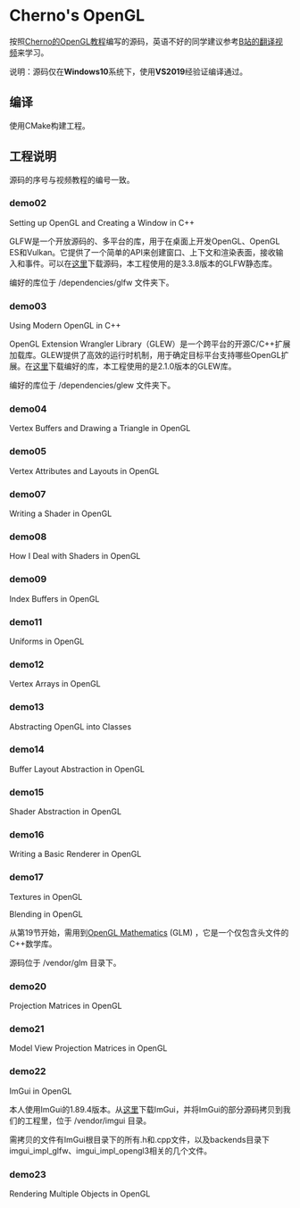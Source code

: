 # Cherno's OpenGL

按照[Cherno的OpenGL教程](https://www.youtube.com/playlist?list=PLlrATfBNZ98foTJPJ_Ev03o2oq3-GGOS2)编写的源码，英语不好的同学建议参考[B站的翻译视频](https://www.bilibili.com/video/BV1Ni4y1o7Au/)来学习。

说明：源码仅在**Windows10**系统下，使用**VS2019**经验证编译通过。

## 编译

使用CMake构建工程。

## 工程说明

源码的序号与视频教程的编号一致。

### demo02

Setting up OpenGL and Creating a Window in C++

GLFW是一个开放源码的、多平台的库，用于在桌面上开发OpenGL、OpenGL ES和Vulkan。它提供了一个简单的API来创建窗口、上下文和渲染表面，接收输入和事件。可以在[这里](https://www.glfw.org/download.html)下载源码，本工程使用的是3.3.8版本的GLFW静态库。

编好的库位于 <root>/dependencies/glfw 文件夹下。

### demo03

Using Modern OpenGL in C++

OpenGL Extension Wrangler Library（GLEW）是一个跨平台的开源C/C++扩展加载库。GLEW提供了高效的运行时机制，用于确定目标平台支持哪些OpenGL扩展。在[这里](https://glew.sourceforge.net/)下载编好的库，本工程使用的是2.1.0版本的GLEW库。

编好的库位于 <root>/dependencies/glew 文件夹下。

### demo04

Vertex Buffers and Drawing a Triangle in OpenGL

### demo05

Vertex Attributes and Layouts in OpenGL

### demo07

Writing a Shader in OpenGL

### demo08

How I Deal with Shaders in OpenGL

### demo09

Index Buffers in OpenGL

### demo11

Uniforms in OpenGL

### demo12

Vertex Arrays in OpenGL

### demo13

Abstracting OpenGL into Classes

### demo14

Buffer Layout Abstraction in OpenGL

### demo15

Shader Abstraction in OpenGL

### demo16

Writing a Basic Renderer in OpenGL

### demo17

Textures in OpenGL

Blending in OpenGL

从第19节开始，需用到[OpenGL Mathematics](https://github.com/g-truc/glm) (GLM) ，它是一个仅包含头文件的C++数学库。

源码位于 <root>/vendor/glm 目录下。

### demo20

Projection Matrices in OpenGL

### demo21

Model View Projection Matrices in OpenGL

### demo22

ImGui in OpenGL

本人使用ImGui的1.89.4版本。从[这里](https://github.com/ocornut/imgui)下载ImGui，并将ImGui的部分源码拷贝到我们的工程里，位于 <root>/vendor/imgui 目录。

需拷贝的文件有ImGui根目录下的所有.h和.cpp文件，以及backends目录下imgui_impl_glfw、imgui_impl_opengl3相关的几个文件。

### demo23

Rendering Multiple Objects in OpenGL

